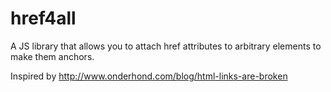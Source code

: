 href4all
========

A JS library that allows you to attach href attributes to arbitrary elements to make them anchors.

Inspired by http://www.onderhond.com/blog/html-links-are-broken
